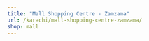 ```yaml
---
title: "Mall Shopping Centre - Zamzama"
url: /karachi/mall-shopping-centre-zamzama/
shop: mall
---
```


